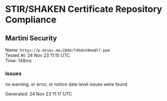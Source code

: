 # STIR/SHAKEN Certificate Repository Compliance

## Martini Security

Name: `https://p.mtsec.me/2884/Tdh4ot8HoQl7.pem`\
Tested At: 24 Nov 23 11:15 UTC\
Time: 148ms

### Issues

no warning, or error, or notice date level issues were found

Generated: 24 Nov 23 11:17 UTC